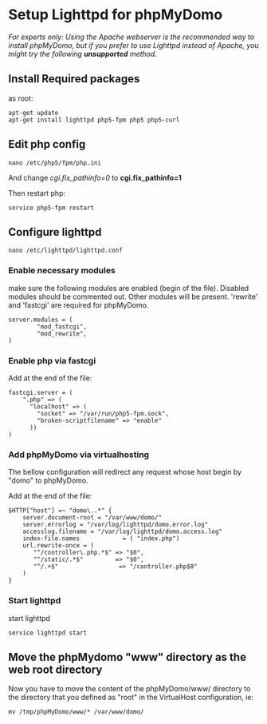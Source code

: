 # Setup Lighttpd for phpMyDomo

_For experts only: Using the Apache webserver is the recommended way to install phpMyDomo, but if you prefer to use Lighttpd instead of Apache, you might try the following **unsupported** method._


## Install Required packages ############################################
as root:

```
apt-get update
apt-get install lighttpd php5-fpm php5 php5-curl
```


## Edit php config ############################################
```
nano /etc/php5/fpm/php.ini
```
And change *cgi.fix_pathinfo=0* to **cgi.fix_pathinfo=1**

Then restart php:
```
service php5-fpm restart
```

## Configure lighttpd #########################################
```
nano /etc/lighttpd/lighttpd.conf
```

### Enable necessary modules ##################################
make sure the following modules are enabled (begin of the file). 
Disabled modules should be commented out. Other modules will be present.
'rewrite' and 'fastcgi' are required for phpMyDomo.
```
server.modules = (
        "mod_fastcgi",
        "mod_rewrite",
)
```

### Enable php via fastcgi ####################################
Add at the end of the file:
```
fastcgi.server = (
    ".php" => (
      "localhost" => ( 
        "socket" => "/var/run/php5-fpm.sock",
        "broken-scriptfilename" => "enable"
      ))
)

```

### Add phpMyDomo via virtualhosting ##########################
The bellow configuration will redirect any request whose host begin by "domo" to phpMyDomo.

Add at the end of the file:
```
$HTTP["host"] =~ "domo\..*" {
    server.document-root = "/var/www/domo/"
    server.errorlog = "/var/log/lighttpd/domo.error.log"
    accesslog.filename = "/var/log/lighttpd/domo.access.log"
    index-file.names            = ( "index.php")
    url.rewrite-once = (
       "^/controller\.php.*$" => "$0",
       "^/static/.*$"         => "$0", 
       "^/.+$"                 => "/controller.php$0"
    )
}
```

### Start lighttpd ############################################
start lighttpd
```
service lighttpd start
```

## Move the phpMydomo "www" directory as the web root directory ###############################
Now you have to move the content of the phpMyDomo/www/ directory to the directory that you defined as "root" in the VirtualHost configuration, ie:
```
mv /tmp/phpMyDomo/www/* /var/www/domo/
```
